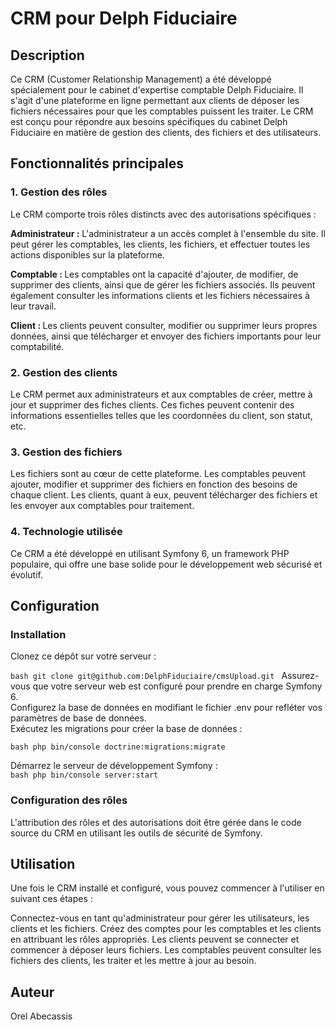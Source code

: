 # CRM pour Delph Fiduciaire
## Description
Ce CRM (Customer Relationship Management) a été développé 
spécialement pour le cabinet d'expertise comptable Delph 
Fiduciaire. Il s'agit d'une plateforme en ligne permettant 
aux clients de déposer les fichiers nécessaires pour que les 
comptables puissent les traiter. Le CRM est conçu pour répondre
aux besoins spécifiques du cabinet Delph Fiduciaire en matière 
de gestion des clients, des fichiers et des utilisateurs. <br>

## Fonctionnalités principales

### 1. Gestion des rôles

Le CRM comporte trois rôles distincts avec des autorisations spécifiques :

<b>Administrateur :</b>  L'administrateur a un accès complet à l'ensemble du site. Il peut gérer les comptables, les clients, les fichiers, et effectuer toutes les actions disponibles sur la plateforme.

<b>Comptable : </b> Les comptables ont la capacité d'ajouter, de modifier, de supprimer des clients, ainsi que de gérer les fichiers associés. Ils peuvent également consulter les informations clients et les fichiers nécessaires à leur travail.

<b>Client : </b>Les clients peuvent consulter, modifier ou supprimer leurs propres données, ainsi que télécharger et envoyer des fichiers importants pour leur comptabilité.


### 2. Gestion des clients
Le CRM permet aux administrateurs et aux comptables de créer, mettre à jour et supprimer des fiches clients. Ces fiches peuvent contenir des informations essentielles telles que les coordonnées du client, son statut, etc.

### 3. Gestion des fichiers
Les fichiers sont au cœur de cette plateforme. Les comptables peuvent ajouter, modifier et supprimer des fichiers en fonction des besoins de chaque client. Les clients, quant à eux, peuvent télécharger des fichiers et les envoyer aux comptables pour traitement.

### 4. Technologie utilisée
Ce CRM a été développé en utilisant Symfony 6, un framework PHP populaire, qui offre une base solide pour le développement web sécurisé et évolutif.

## Configuration
### Installation
Clonez ce dépôt sur votre serveur : <br>

`bash
git clone git@github.com:DelphFiduciaire/cmsUpload.git
`
Assurez-vous que votre serveur web est configuré pour prendre en charge Symfony 6. <br>
Configurez la base de données en modifiant le fichier .env pour refléter vos paramètres de base de données. <br>
Exécutez les migrations pour créer la base de données : <br>

`bash
php bin/console doctrine:migrations:migrate
`
<br>

Démarrez le serveur de développement Symfony : <br>
`bash
php bin/console server:start
`<br>

### Configuration des rôles
L'attribution des rôles et des autorisations doit être gérée dans le code source du CRM en utilisant les outils de sécurité de Symfony. <br>

## Utilisation
Une fois le CRM installé et configuré, vous pouvez commencer à l'utiliser en suivant ces étapes : <br>

Connectez-vous en tant qu'administrateur pour gérer les utilisateurs, les clients et les fichiers.
Créez des comptes pour les comptables et les clients en attribuant les rôles appropriés.
Les clients peuvent se connecter et commencer à déposer leurs fichiers.
Les comptables peuvent consulter les fichiers des clients, les traiter et les mettre à jour au besoin. <br>


## Auteur
Orel Abecassis 

